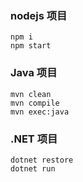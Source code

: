 ### nodejs 项目
```
npm i
npm start
```

### Java 项目
```
mvn clean 
mvn compile 
mvn exec:java
```

### .NET 项目
```
dotnet restore
dotnet run
```